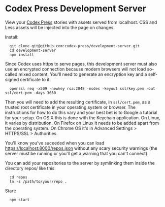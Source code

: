 # Codex Press Development Server

View your [Codex Press](https://codex.press/) stories with assets served from localhost. CSS and Less assets will be injected into the page on changes.

Install:
```
  git clone git@github.com:codex-press/development-server.git
  cd development-server
  npm install
```

Since Codex uses https to serve pages, this development server must also use an encrypted connection because modern browsers will not load so-called mixed content. You'll need to generate an encryption key and a self-signed certificate to it.
```
  openssl req -x509 -newkey rsa:2048 -nodes -keyout ssl/key.pem -out ssl/cert.pem -days 3650
```

Then you will need to add the resulting certificate, in `ssl/cert.pem`, as a trusted root certificate in your operating system or browser. The instructions for how to do this vary and your best bet is to Google a tutorial for your setup. On OS X this is done with the Keychain application. On Linux, it varies by distribution. On Firefox on Linux it needs to be added apart from the operating system. On Chrome OS it's in Advanced Settings > HTTPS/SSL > Authorities.

You'll know you've suceeded when you can load [https://localhost:8000/repos.json](https://localhost:8000/repos.json) without any scary security warnings (the server must be running or you'll get a warning that you can't connect).

You can add your repositories to the server by symlinking them inside the directory repos/ like this:
```
  cd repos
  ln -s /path/to/your/repo .
```

Start:
```
  npm start
```

